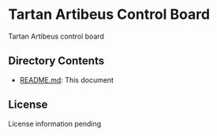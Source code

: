 # Tartan Artibeus Control Board

Tartan Artibeus control board

## Directory Contents

* [README.md](README.md): This document

## License

License information pending
